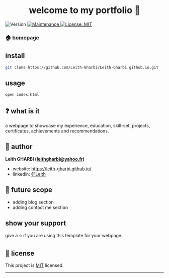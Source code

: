 <h1 align="center">welcome to my portfolio 👋</h1>
<p>
  <img alt="Version" src="https://img.shields.io/badge/version-3.1.0-blue.svg?cacheSeconds=2592000" />
  <a href="https://github.com/open-devs/fastify-typescript-generator/graphs/commit-activity" target="_blank">
    <img alt="Maintenance" src="https://img.shields.io/badge/Maintained-yes-blue.svg" />
  </a>
  <a href="https://github.com/open-devs/fastify-typescript-generator/blob/master/LICENSE" target="_blank">
    <img alt="License: MIT" src="https://img.shields.io/github/license/open-devs/fastify-typescript-generator" />
  </a>
</p>

### 🏠 [homepage](https://leith-gharbi.github.io/)

## install

```sh
git clone https://github.com/Leith-Gharbi/Leith-Gharbi.github.io.git
```

## usage

```sh
open index.html
```

## ❓ what is it

a webpage to showcase my experience, education, skill-set, projects, certificates, achievements and recommendations.

## 👤 author

**Leith GHARBI (leithgharbi@yahoo.fr)**

- website: https://leith-gharbi.github.io/
- linkedin: [@Leith](https://www.linkedin.com/in/leith-gharbi-098a78123/)

## 🚀 future scope

- adding blog section
- adding contact me section

## show your support

give a ⭐️ if you are using this template for your webpage.

## 📝 license

This project is [MIT](https://github.com/Leith-Gharbi/LeithGharbi/blob/master/LICENSE) licensed.

---
